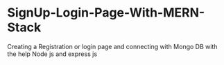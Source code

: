 # SignUp-Login-Page-With-MERN-Stack
Creating a Registration or login page and connecting with Mongo DB with the help Node js and express js

